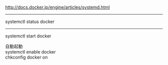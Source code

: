 
http://docs.docker.jp/engine/articles/systemd.html


----

systemctl status docker  

----
systemctl start docker  

自動起動  
systemctl enable docker  
chkconfig docker on  
